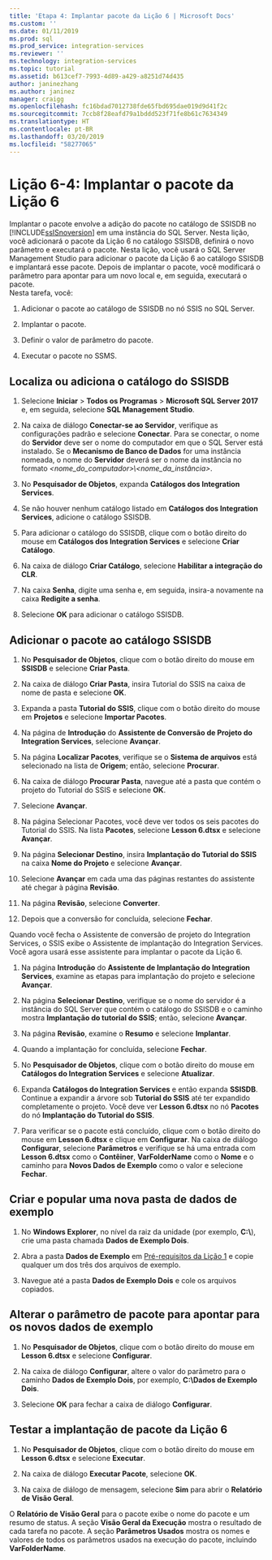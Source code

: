 ```yaml
---
title: 'Etapa 4: Implantar pacote da Lição 6 | Microsoft Docs'
ms.custom: ''
ms.date: 01/11/2019
ms.prod: sql
ms.prod_service: integration-services
ms.reviewer: ''
ms.technology: integration-services
ms.topic: tutorial
ms.assetid: b613cef7-7993-4d89-a429-a8251d74d435
author: janinezhang
ms.author: janinez
manager: craigg
ms.openlocfilehash: fc16bdad7012738fde65fbd695dae019d9d41f2c
ms.sourcegitcommit: 7ccb8f28eafd79a1bddd523f71fe8b61c7634349
ms.translationtype: HT
ms.contentlocale: pt-BR
ms.lasthandoff: 03/20/2019
ms.locfileid: "58277065"
---
```

# <a name="lesson-6-4-deploy-the-lesson-6-package"></a>Lição 6-4: Implantar o pacote da Lição 6

Implantar o pacote envolve a adição do pacote no catálogo de SSISDB no [!INCLUDE[ssISnoversion](../includes/ssisnoversion-md.md)] em uma instância do SQL Server. Nesta lição, você adicionará o pacote da Lição 6 no catálogo SSISDB, definirá o novo parâmetro e executará o pacote. Nesta lição, você usará o SQL Server Management Studio para adicionar o pacote da Lição 6 ao catálogo SSISDB e implantará esse pacote. Depois de implantar o pacote, você modificará o parâmetro para apontar para um novo local e, em seguida, executará o pacote.   
Nesta tarefa, você:  

1. Adicionar o pacote ao catálogo de SSISDB no nó SSIS no SQL Server.  
  
2. Implantar o pacote.  
  
3. Definir o valor de parâmetro do pacote.  

4. Executar o pacote no SSMS.  
  
## <a name="locate-or-add-the-ssisdb-catalog"></a>Localiza ou adiciona o catálogo do SSISDB  
  
1.  Selecione **Iniciar** > **Todos os Programas** > **Microsoft SQL Server 2017** e, em seguida, selecione **SQL Management Studio**.  
  
2.  Na caixa de diálogo **Conectar-se ao Servidor**, verifique as configurações padrão e selecione **Conectar**. Para se conectar, o nome do **Servidor** deve ser o nome do computador em que o SQL Server está instalado. Se o **Mecanismo de Banco de Dados** for uma instância nomeada, o nome do **Servidor** deverá ser o nome da instância no formato *\<nome_do_computador>\\\<nome_da_instância>*. 
  
3.  No **Pesquisador de Objetos**, expanda **Catálogos dos Integration Services**.  
  
4.  Se não houver nenhum catálogo listado em **Catálogos dos Integration Services**, adicione o catálogo SSISDB.  
  
5.  Para adicionar o catálogo do SSISDB, clique com o botão direito do mouse em **Catálogos dos Integration Services** e selecione **Criar Catálogo**.  
  
6.  Na caixa de diálogo **Criar Catálogo**, selecione **Habilitar a integração do CLR**.  
  
7.  Na caixa **Senha**, digite uma senha e, em seguida, insira-a novamente na caixa **Redigite a senha**. 
  
8.  Selecione **OK** para adicionar o catálogo SSISDB.  
  
## <a name="add-the-package-to-the-ssisdb-catalog"></a>Adicionar o pacote ao catálogo SSISDB  
  
1.  No **Pesquisador de Objetos**, clique com o botão direito do mouse em **SSISDB** e selecione **Criar Pasta**.  
  
2.  Na caixa de diálogo **Criar Pasta**, insira Tutorial do SSIS na caixa de nome de pasta e selecione **OK**.  
  
3.  Expanda a pasta **Tutorial do SSIS**, clique com o botão direito do mouse em **Projetos** e selecione **Importar Pacotes**.  
  
4.  Na página de **Introdução** do **Assistente de Conversão de Projeto do Integration Services**, selecione **Avançar**.  
  
5.  Na página **Localizar Pacotes**, verifique se o **Sistema de arquivos** está selecionado na lista de **Origem**; então, selecione **Procurar**.  
  
6.  Na caixa de diálogo **Procurar Pasta**, navegue até a pasta que contém o projeto do Tutorial do SSIS e selecione **OK**.  
  
7.  Selecione **Avançar**.  
  
8.  Na página Selecionar Pacotes, você deve ver todos os seis pacotes do Tutorial do SSIS. Na lista **Pacotes**, selecione **Lesson 6.dtsx** e selecione **Avançar**.  
  
9. Na página **Selecionar Destino**, insira **Implantação do Tutorial do SSIS** na caixa **Nome do Projeto** e selecione **Avançar**.

10. Selecione **Avançar** em cada uma das páginas restantes do assistente até chegar à página **Revisão**.  
  
11. Na página **Revisão**, selecione **Converter**.  
  
12. Depois que a conversão for concluída, selecione **Fechar**.  
  
Quando você fecha o Assistente de conversão de projeto do Integration Services, o SSIS exibe o Assistente de implantação do Integration Services. Você agora usará esse assistente para implantar o pacote da Lição 6.  
  
1.  Na página **Introdução** do **Assistente de Implantação do Integration Services**, examine as etapas para implantação do projeto e selecione **Avançar**.  
  
2.  Na página **Selecionar Destino**, verifique se o nome do servidor é a instância do SQL Server que contém o catálogo do SSISDB e o caminho mostra **Implantação do tutorial do SSIS**; então, selecione **Avançar**.  
  
3.  Na página **Revisão**, examine o **Resumo** e selecione **Implantar**.  
  
4.  Quando a implantação for concluída, selecione **Fechar**.  
  
5.  No **Pesquisador de Objetos**, clique com o botão direito do mouse em **Catálogos do Integration Services** e selecione **Atualizar**.  
  
6.  Expanda **Catálogos do Integration Services** e então expanda **SSISDB**. Continue a expandir a árvore sob **Tutorial do SSIS** até ter expandido completamente o projeto. Você deve ver **Lesson 6.dtsx** no nó **Pacotes** do nó **Implantação do Tutorial do SSIS**.  
  
7.  Para verificar se o pacote está concluído, clique com o botão direito do mouse em **Lesson 6.dtsx** e clique em **Configurar**. Na caixa de diálogo **Configurar**, selecione **Parâmetros** e verifique se há uma entrada com **Lesson 6.dtsx** como o **Contêiner**, **VarFolderName** como o **Nome** e o caminho para **Novos Dados de Exemplo** como o valor e selecione **Fechar**.  
  
## <a name="create-and-populate-a-new-sample-data-folder"></a>Criar e popular uma nova pasta de dados de exemplo  
  
1.  No **Windows Explorer**, no nível da raiz da unidade (por exemplo, **C:\\**), crie uma pasta chamada **Dados de Exemplo Dois**.  
  
2.  Abra a pasta **Dados de Exemplo** em [Pré-requisitos da Lição 1](../integration-services/lesson-1-create-a-project-and-basic-package-with-ssis.md#prerequisites) e copie qualquer um dos três dos arquivos de exemplo.  
  
3.  Navegue até a pasta **Dados de Exemplo Dois** e cole os arquivos copiados.  
  
## <a name="change-the-package-parameter-to-point-to-the-new-sample-data"></a>Alterar o parâmetro de pacote para apontar para os novos dados de exemplo  
  
1.  No **Pesquisador de Objetos**, clique com o botão direito do mouse em **Lesson 6.dtsx** e selecione **Configurar**.  
  
2.  Na caixa de diálogo **Configurar**, altere o valor do parâmetro para o caminho **Dados de Exemplo Dois**, por exemplo, **C:\\Dados de Exemplo Dois**.  
  
3.  Selecione **OK** para fechar a caixa de diálogo **Configurar**.  
  
## <a name="test-the-lesson-6-package-deployment"></a>Testar a implantação de pacote da Lição 6  
  
1.  No **Pesquisador de Objetos**, clique com o botão direito do mouse em **Lesson 6.dtsx** e selecione **Executar**.  
  
2.  Na caixa de diálogo **Executar Pacote**, selecione **OK**.  
  
3.  Na caixa de diálogo de mensagem, selecione **Sim** para abrir o **Relatório de Visão Geral**.  
  
O **Relatório de Visão Geral** para o pacote exibe o nome do pacote e um resumo de status. A seção **Visão Geral da Execução** mostra o resultado de cada tarefa no pacote. A seção **Parâmetros Usados** mostra os nomes e valores de todos os parâmetros usados na execução do pacote, incluindo **VarFolderName**.  
  
